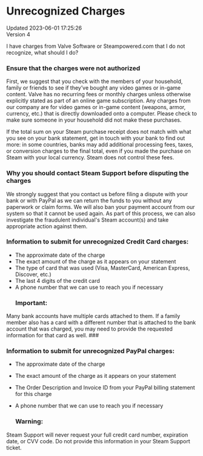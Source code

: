 # Unrecognized Charges
Updated 2023-06-01 17:25:26  
Version 4  

I have charges from Valve Software or Steampowered.com that I do not recognize, what should I do?  
  
### Ensure that the charges were not authorized
First, we suggest that you check with the members of your household, family or friends to see if they’ve bought any video games or in-game content. Valve has no recurring fees or monthly charges unless otherwise explicitly stated as part of an online game subscription. Any charges from our company are for video games or in-game content (weapons, armor, currency, etc.) that is directly downloaded onto a computer. Please check to make sure someone in your household did not make these purchases.  
  
If the total sum on your Steam purchase receipt does not match with what you see on your bank statement, get in touch with your bank to find out more: in some countries, banks may add additional processing fees, taxes, or conversion charges to the final total, even if you made the purchase on Steam with your local currency. Steam does not control these fees.   
  
### Why you should contact Steam Support before disputing the charges
We strongly suggest that you contact us before filing a dispute with your bank or with PayPal as we can return the funds to you without any paperwork or claim forms. We will also ban your payment account from our system so that it cannot be used again. As part of this process, we can also investigate the fraudulent individual's Steam account(s) and take appropriate action against them.  
  
### Information to submit for unrecognized Credit Card charges:
* The approximate date of the charge
* The exact amount of the charge as it appears on your statement
* The type of card that was used (Visa, MasterCard, American Express, Discover, etc.)
* The last 4 digits of the credit card
* A phone number that we can use to reach you if necessary
    ### Important:
Many bank accounts have multiple cards attached to them. If a family member also has a card with a different number that is attached to the bank account that was charged, you may need to provide the requested information for that card as well.  ###   
### Information to submit for unrecognized PayPal charges:
* The approximate date of the charge
* The exact amount of the charge as it appears on your statement
* The Order Description and Invoice ID from your PayPal billing statement for this charge
* A phone number that we can use to reach you if necessary
  
  
  ### Warning:
Steam Support will never request your full credit card number, expiration date, or CVV code. Do not provide this information in your Steam Support ticket.